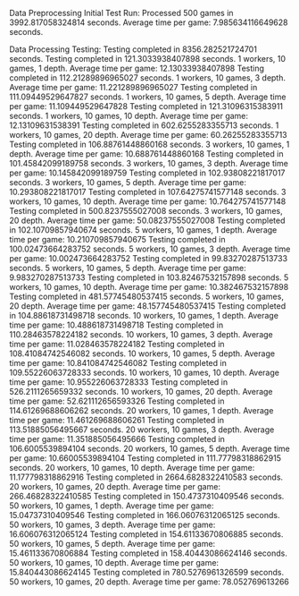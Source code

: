 Data Preprocessing
Initial Test Run:
Processed 500 games in 3992.817058324814 seconds.
Average time per game: 7.985634116649628 seconds.

Data Processing Testing:
Testing completed in 8356.282521724701 seconds.
Testing completed in 121.3033938407898 seconds. 1 workers, 10 games, 1 depth.
Average time per game: 12.13033938407898
Testing completed in 112.21289896965027 seconds. 1 workers, 10 games, 3 depth.
Average time per game: 11.221289896965027
Testing completed in 111.09449529647827 seconds. 1 workers, 10 games, 5 depth.
Average time per game: 11.109449529647828
Testing completed in 121.31096315383911 seconds. 1 workers, 10 games, 10 depth.
Average time per game: 12.13109631538391
Testing completed in 602.6255283355713 seconds. 1 workers, 10 games, 20 depth.
Average time per game: 60.26255283355713
Testing completed in 106.88761448860168 seconds. 3 workers, 10 games, 1 depth.
Average time per game: 10.688761448860168
Testing completed in 101.45842099189758 seconds. 3 workers, 10 games, 3 depth.
Average time per game: 10.145842099189759
Testing completed in 102.93808221817017 seconds. 3 workers, 10 games, 5 depth.
Average time per game: 10.293808221817017
Testing completed in 107.64275741577148 seconds. 3 workers, 10 games, 10 depth.
Average time per game: 10.764275741577148
Testing completed in 500.8237555027008 seconds. 3 workers, 10 games, 20 depth.
Average time per game: 50.08237555027008
Testing completed in 102.10709857940674 seconds. 5 workers, 10 games, 1 depth.
Average time per game: 10.210709857940675
Testing completed in 100.02473664283752 seconds. 5 workers, 10 games, 3 depth.
Average time per game: 10.002473664283752
Testing completed in 99.83270287513733 seconds. 5 workers, 10 games, 5 depth.
Average time per game: 9.983270287513733
Testing completed in 103.82467532157898 seconds. 5 workers, 10 games, 10 depth.
Average time per game: 10.382467532157898
Testing completed in 481.57745480537415 seconds. 5 workers, 10 games, 20 depth.
Average time per game: 48.157745480537415
Testing completed in 104.88618731498718 seconds. 10 workers, 10 games, 1 depth.
Average time per game: 10.488618731498718
Testing completed in 110.28463578224182 seconds. 10 workers, 10 games, 3 depth.
Average time per game: 11.028463578224182
Testing completed in 108.41084742546082 seconds. 10 workers, 10 games, 5 depth.
Average time per game: 10.841084742546082
Testing completed in 109.55226063728333 seconds. 10 workers, 10 games, 10 depth.
Average time per game: 10.955226063728333
Testing completed in 526.2111265659332 seconds. 10 workers, 10 games, 20 depth.
Average time per game: 52.621112656593326
Testing completed in 114.61269688606262 seconds. 20 workers, 10 games, 1 depth.
Average time per game: 11.461269688606261
Testing completed in 113.51885056495667 seconds. 20 workers, 10 games, 3 depth.
Average time per game: 11.351885056495666
Testing completed in 106.6005539894104 seconds. 20 workers, 10 games, 5 depth.
Average time per game: 10.66005539894104
Testing completed in 111.77798318862915 seconds. 20 workers, 10 games, 10 depth.
Average time per game: 11.177798318862916
Testing completed in 2664.6828322410583 seconds. 20 workers, 10 games, 20 depth.
Average time per game: 266.46828322410585
Testing completed in 150.4737310409546 seconds. 50 workers, 10 games, 1 depth.
Average time per game: 15.04737310409546
Testing completed in 166.06076312065125 seconds. 50 workers, 10 games, 3 depth.
Average time per game: 16.606076312065124
Testing completed in 154.61133670806885 seconds. 50 workers, 10 games, 5 depth.
Average time per game: 15.461133670806884
Testing completed in 158.40443086624146 seconds. 50 workers, 10 games, 10 depth.
Average time per game: 15.840443086624145
Testing completed in 780.5276961326599 seconds. 50 workers, 10 games, 20 depth.
Average time per game: 78.052769613266
